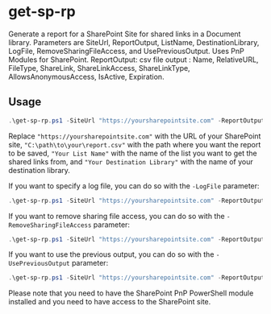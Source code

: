 # get-sp-rp
Generate a report for a SharePoint Site for shared links in a Document library. Parameters are SiteUrl, ReportOutput, ListName, DestinationLibrary, LogFile, RemoveSharingFileAccess, and UsePreviousOutput. Uses PnP Modules for SharePoint. ReportOutput: csv file output : Name, RelativeURL, FileType, ShareLink, ShareLinkAccess, ShareLinkType, AllowsAnonymousAccess, IsActive, Expiration.

## Usage
```powershell
.\get-sp-rp.ps1 -SiteUrl "https://yoursharepointsite.com" -ReportOutput "C:\path\to\your\report.csv" -ListName "Your List Name" -DestinationLibrary "Your Destination Library"
```
Replace `"https://yoursharepointsite.com"` with the URL of your SharePoint site, `"C:\path\to\your\report.csv"` with the path where you want the report to be saved, `"Your List Name"` with the name of the list you want to get the shared links from, and `"Your Destination Library"` with the name of your destination library.

If you want to specify a log file, you can do so with the `-LogFile` parameter:
```powershell
.\get-sp-rp.ps1 -SiteUrl "https://yoursharepointsite.com" -ReportOutput "C:\path\to\your\report.csv" -ListName "Your List Name" -DestinationLibrary "Your Destination Library" -LogFile "C:\path\to\your\log.txt"
```
If you want to remove sharing file access, you can do so with the `-RemoveSharingFileAccess` parameter:
```powershell
.\get-sp-rp.ps1 -SiteUrl "https://yoursharepointsite.com" -ReportOutput "C:\path\to\your\report.csv" -ListName "Your List Name" -DestinationLibrary "Your Destination Library" -RemoveSharingFileAccess $false
```
If you want to use the previous output, you can do so with the `-UsePreviousOutput` parameter:
```powershell
.\get-sp-rp.ps1 -SiteUrl "https://yoursharepointsite.com" -ReportOutput "C:\path\to\your\report.csv" -ListName "Your List Name" -DestinationLibrary "Your Destination Library" -UsePreviousOutput $true
```
Please note that you need to have the SharePoint PnP PowerShell module installed and you need to have access to the SharePoint site.


